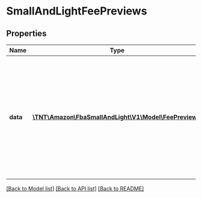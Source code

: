 # SmallAndLightFeePreviews

## Properties
Name | Type | Description | Notes
------------ | ------------- | ------------- | -------------
**data** | [**\TNT\Amazon\FbaSmallAndLight\V1\Model\FeePreview[]**](FeePreview.md) | A list of fee estimates for the requested items. The order of the fee estimates will follow the same order as the items in the request, with duplicates removed. | [optional] 

[[Back to Model list]](../README.md#documentation-for-models) [[Back to API list]](../README.md#documentation-for-api-endpoints) [[Back to README]](../README.md)


